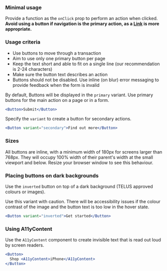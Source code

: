 ### Minimal usage

Provide a function as the `onClick` prop to perform an action when clicked. **Avoid using a button if navigation is the primary action, as a [Link](#link) is more appropriate.**

### Usage criteria

- Use buttons to move through a transaction
- Aim to use only one primary button per page
- Keep the text short and able to fit on a single line (our recommendation is 2-24 characters)
- Make sure the button text describes an action
- Buttons should not be disabled. Use inline (on blur) error messaging to provide feedback when the form is invalid

By default, Buttons will be displayed in the `primary` variant. Use primary buttons for the main action on a page or
in a form.

```jsx
<Button>Submit</Button>
```

Specify the `variant` to create a button for secondary actions.

```jsx
<Button variant="secondary">Find out more</Button>
```

### Sizes

All buttons are inline, with a minimum width of 180px for screens larger than 768px. They will occupy 100% width of their
parent's width at the small viewport and below. Resize your browser window to see this behaviour.

### Placing buttons on dark backgrounds

Use the `inverted` button on top of a dark background (TELUS approved colours or images).

Use this variant with caution. There will be accessibility issues if the colour contrast of the image and the button
text is too low in the hover state.

```jsx { "props": { "className": "docs_purple-block" } }
<Button variant="inverted">Get started</Button>
```

### Using A11yContent

Use the `A11yContent` component to create invisible text that is read out loud by screen readers.

```jsx
<Button>
  Shop <A11yContent>iPhone</A11yContent>
</Button>
```
